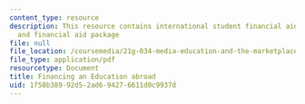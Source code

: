 ```yaml
---
content_type: resource
description: This resource contains international student financial aid application,
  and financial aid package
file: null
file_location: /coursemedia/21g-034-media-education-and-the-marketplace-fall-2005/1f58b38992d52ad694276611d0c9937d_MIT21G_034F05_financingedu.pdf
file_type: application/pdf
resourcetype: Document
title: Financing an Education abroad
uid: 1f58b389-92d5-2ad6-9427-6611d0c9937d
---
```

